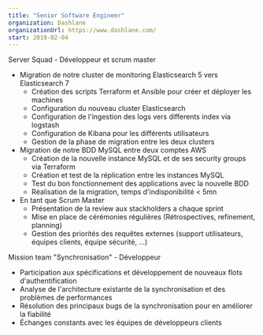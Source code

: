 ```yaml
---
title: "Senior Software Engineer"
organization: Dashlane
organizationUrl: https://www.dashlane.com/
start: 2019-02-04
---
```


Server Squad - Développeur et scrum master

- Migration de notre cluster de monitoring Elasticsearch 5 vers Elasticsearch 7
  - Création des scripts Terraform et Ansible pour créer et déployer les machines
  - Configuration du nouveau cluster Elasticsearch
  - Configuration de l'ingestion des logs vers differents index via logstash
  - Configuration de Kibana pour les différents utilisateurs
  - Gestion de la phase de migration entre les deux clusters
- Migration de notre BDD MySQL entre deux comptes AWS
  - Création de la nouvelle instance MySQL et de ses security groups via Terraform
  - Création et test de la réplication entre les instances MySQL
  - Test du bon fonctionnement des applications avec la nouvelle BDD
  - Réalisation de la migration, temps d'indisponibilité < 5mn
- En tant que Scrum Master
  - Présentation de la review aux stackholders a chaque sprint
  - Mise en place de cérémonies régulières (Rétrospectives, refinement, planning)
  - Gestion des priorités des requêtes externes (support utilisateurs, équipes clients, équipe sécurité, ...)

Mission team "Synchronisation" - Développeur

- Participation aux spécifications et développement de nouveaux flots d'authentification
- Analyse de l'architecture existante de la synchronisation et des problèmes de performances
- Résolution des principaux bugs de la synchronisation pour en améliorer la fiabilité
- Échanges constants avec les équipes de développeurs clients
